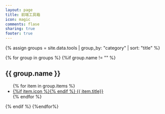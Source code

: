 ```yaml
---
layout: page
title: 前端工具箱
icon: magic
comments: flase
sharing: true
footer: true
---
```



{% assign groups = site.data.tools | group_by: "category" | sort: "title" %}

<div class="items f2enav">
	{% for group in groups %}
	{%if group.name != "" %}
	<div class="item clearfix">	
		<h2>{{ group.name }}</h2>	
		<ul class="toollist" >
		{% for item in group.items %}
		    <li><a href="{{ item.url }}" >{%if item.icon %}<i class="fa fa-{{item.icon}}"></i>{% endif %} {{ item.title}}</a></li>
		{% endfor %}
		</ul>
	</div>
	{% endif %}
	{%endfor%}
</div>
